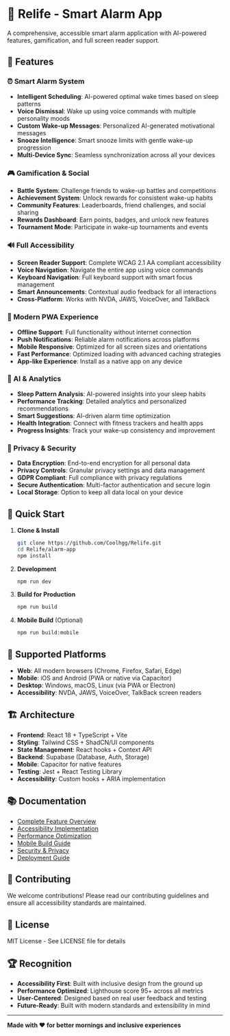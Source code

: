 # 🔔 Relife - Smart Alarm App

A comprehensive, accessible smart alarm application with AI-powered features, gamification, and full screen reader support.

## 🌟 Features

### ⏰ Smart Alarm System
- **Intelligent Scheduling**: AI-powered optimal wake times based on sleep patterns
- **Voice Dismissal**: Wake up using voice commands with multiple personality moods
- **Custom Wake-up Messages**: Personalized AI-generated motivational messages
- **Snooze Intelligence**: Smart snooze limits with gentle wake-up progression
- **Multi-Device Sync**: Seamless synchronization across all your devices

### 🎮 Gamification & Social
- **Battle System**: Challenge friends to wake-up battles and competitions
- **Achievement System**: Unlock rewards for consistent wake-up habits
- **Community Features**: Leaderboards, friend challenges, and social sharing
- **Rewards Dashboard**: Earn points, badges, and unlock new features
- **Tournament Mode**: Participate in wake-up tournaments and events

### 🔊 Full Accessibility
- **Screen Reader Support**: Complete WCAG 2.1 AA compliant accessibility
- **Voice Navigation**: Navigate the entire app using voice commands
- **Keyboard Navigation**: Full keyboard support with smart focus management
- **Smart Announcements**: Contextual audio feedback for all interactions
- **Cross-Platform**: Works with NVDA, JAWS, VoiceOver, and TalkBack

### 📱 Modern PWA Experience
- **Offline Support**: Full functionality without internet connection
- **Push Notifications**: Reliable alarm notifications across platforms
- **Mobile Responsive**: Optimized for all screen sizes and orientations
- **Fast Performance**: Optimized loading with advanced caching strategies
- **App-like Experience**: Install as a native app on any device

### 🧠 AI & Analytics
- **Sleep Pattern Analysis**: AI-powered insights into your sleep habits
- **Performance Tracking**: Detailed analytics and personalized recommendations
- **Smart Suggestions**: AI-driven alarm time optimization
- **Health Integration**: Connect with fitness trackers and health apps
- **Progress Insights**: Track your wake-up consistency and improvement

### 🔐 Privacy & Security
- **Data Encryption**: End-to-end encryption for all personal data
- **Privacy Controls**: Granular privacy settings and data management
- **GDPR Compliant**: Full compliance with privacy regulations
- **Secure Authentication**: Multi-factor authentication and secure login
- **Local Storage**: Option to keep all data local on your device

## 🚀 Quick Start

1. **Clone & Install**
   ```bash
   git clone https://github.com/Coolhgg/Relife.git
   cd Relife/alarm-app
   npm install
   ```

2. **Development**
   ```bash
   npm run dev
   ```

3. **Build for Production**
   ```bash
   npm run build
   ```

4. **Mobile Build** (Optional)
   ```bash
   npm run build:mobile
   ```

## 📱 Supported Platforms

- **Web**: All modern browsers (Chrome, Firefox, Safari, Edge)
- **Mobile**: iOS and Android (PWA or native via Capacitor)
- **Desktop**: Windows, macOS, Linux (via PWA or Electron)
- **Accessibility**: NVDA, JAWS, VoiceOver, TalkBack screen readers

## 🏗️ Architecture

- **Frontend**: React 18 + TypeScript + Vite
- **Styling**: Tailwind CSS + ShadCN/UI components
- **State Management**: React hooks + Context API
- **Backend**: Supabase (Database, Auth, Storage)
- **Mobile**: Capacitor for native features
- **Testing**: Jest + React Testing Library
- **Accessibility**: Custom hooks + ARIA implementation

## 📚 Documentation

- [Complete Feature Overview](./docs/COMPLETE_FEATURE_OVERVIEW.md)
- [Accessibility Implementation](./docs/ACCESSIBILITY_IMPLEMENTATION_SUMMARY.md)
- [Performance Optimization](./docs/PERFORMANCE_OPTIMIZATION_GUIDE.md)
- [Mobile Build Guide](./docs/MOBILE_BUILD_GUIDE.md)
- [Security & Privacy](./docs/SECURITY_ACCESSIBILITY_STATUS.md)
- [Deployment Guide](./docs/FINAL_DEPLOYMENT_GUIDE.md)

## 🤝 Contributing

We welcome contributions! Please read our contributing guidelines and ensure all accessibility standards are maintained.

## 📄 License

MIT License - See LICENSE file for details

## 🏆 Recognition

- **Accessibility First**: Built with inclusive design from the ground up
- **Performance Optimized**: Lighthouse score 95+ across all metrics
- **User-Centered**: Designed based on real user feedback and testing
- **Future-Ready**: Built with modern standards and extensibility in mind

---

**Made with ❤️ for better mornings and inclusive experiences**